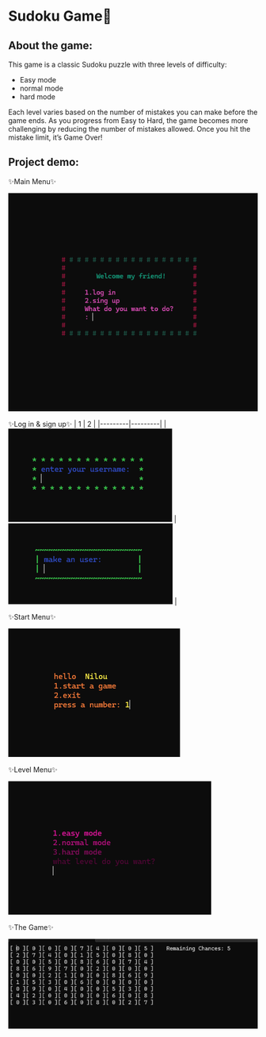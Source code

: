 # Sudoku Game👾

## About the game:
This game is a classic Sudoku puzzle with three levels of difficulty:
- Easy mode
- normal mode
- hard mode

Each level varies based on the number of mistakes you can make before the game ends. As you progress from Easy to Hard, the game becomes more challenging by reducing the number of mistakes allowed. Once you hit the mistake limit, it’s Game Over!


## Project demo:

✨Main Menu✨

![img](https://github.com/Niloufar-Md/Sudoku/blob/main/images/Screenshot%202025-04-04%20130754.png?raw=true)


✨Log in & sign up✨
|  1  |  2  | 
|---------|---------|
| ![Image1](https://github.com/Niloufar-Md/Sudoku/blob/main/images/Screenshot%202025-04-04%20130817.png?raw=true) | ![Image2](https://github.com/Niloufar-Md/Sudoku/blob/main/images/Screenshot%202025-04-04%20130843.png?raw=true) |


✨Start Menu✨

![img](https://github.com/Niloufar-Md/Sudoku/blob/main/images/Screenshot%202025-04-04%20130941.png?raw=true)


✨Level Menu✨

![img](https://github.com/Niloufar-Md/Sudoku/blob/main/images/Screenshot%202025-04-04%20131001.png?raw=true)

✨The Game✨

![img](https://github.com/Niloufar-Md/Sudoku/blob/main/images/Screenshot%202025-04-04%20131044.png?raw=true)





